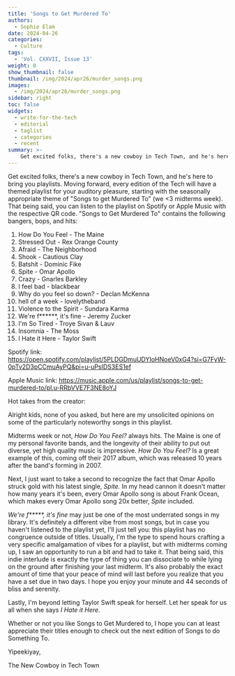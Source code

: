 ```yaml
---
title: 'Songs to Get Murdered To'
authors:
  - Sophie Elam
date: 2024-04-26
categories:
  - Culture
tags:
  - 'Vol. CXXVII, Issue 13'
weight: 0
show_thumbnail: false
thumbnail: /img/2024/apr26/murder_songs.png
images:
  - /img/2024/apr26/murder_songs.png
sidebar: right
toc: false
widgets:
  - write-for-the-tech
  - editorial
  - taglist
  - categories
  - recent
summary: >-
    Get excited folks, there's a new cowboy in Tech Town, and he's here to bring you playlists.
---
```


Get excited folks, there's a new cowboy in Tech Town, and he's here to bring you playlists. Moving forward, every edition of the Tech will have a themed playlist for your auditory pleasure, starting with the seasonally appropriate theme of "Songs to get Murdered To" (we <3 midterms week). That being said, you can listen to the playlist on Spotify or Apple Music with the respective QR code. "Songs to Get Murdered To" contains the following bangers, bops, and hits:

1. How Do You Feel - The Maine
1. Stressed Out - Rex Orange County
1. Afraid - The Neighborhood
1. Shook - Cautious Clay
1. Batshit - Dominic Fike
1. Spite - Omar Apollo
1. Crazy - Gnarles Barkley
1. I feel bad - blackbear
1. Why do you feel so down? - Declan McKenna
1. hell of a week - lovelytheband
1. Violence to the Spirit - Sundara Karma
1. We're f\*\*\*\*\*\*, it's fine - Jeremy Zucker
1. I'm So Tired - Troye Sivan & Lauv
1. Insomnia - The Moss
1. I Hate it Here - Taylor Swift

Spotify link: https://open.spotify.com/playlist/5PLDGDmuUDYIoHNoeV0xG4?si=G7FyW-0pTv2D3pCCmuAyPQ&pi=u-uPsIDS3ES1ef

Apple Music link: https://music.apple.com/us/playlist/songs-to-get-murdered-to/pl.u-RRbVVE7F3NE8oYJ

Hot takes from the creator:

Alright kids, none of you asked, but here are my unsolicited opinions on some of the particularly noteworthy songs in this playlist. 

Midterms week or not, *How Do You Feel?* always hits. The Maine is one of my personal favorite bands, and the longevity of their ability to put out diverse, yet high quality music is impressive. *How Do You Feel?* Is a great example of this, coming off their 2017 album, which was released 10 years after the band's forming in 2007.

Next, I just want to take a second to recognize the fact that Omar Apollo struck gold with his latest single, *Spite.* In my head cannon it doesn't matter how many years it's been, every Omar Apollo song is about Frank Ocean, which makes every Omar Apollo song 20x better, *Spite* included.

*We're f\*\*\*\*\*, it's fine* may just be one of the most underrated songs in my library. It's definitely a different vibe from most songs, but in case you haven't listened to the playlist yet, I'll just tell you: this playlist has no congruence outside of titles. Usually, I'm the type to spend hours crafting a very specific amalgamation of vibes for a playlist, but with midterms coming up, I saw an opportunity to run a bit and had to take it. That being said, this indie interlude is exactly the type of thing you can dissociate to while lying on the ground after finishing your last midterm. It's also probably the exact amount of time that your peace of mind will last before you realize that you have a set due in two days. I hope you enjoy your minute and 44 seconds of bliss and serenity. 

Lastly, I'm beyond letting Taylor Swift speak for herself. Let her speak for us all when she says *I Hate it Here.*

Whether or not you like Songs to Get Murdered to, I hope you can at least appreciate their titles enough to check out the next edition of Songs to do Something To.

Yipeekiyay,

The New Cowboy in Tech Town